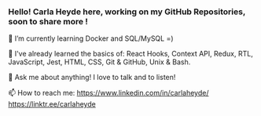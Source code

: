 ### Hello! Carla Heyde here, working on my GitHub Repositories, soon to share more !

🤔 I’m currently learning Docker and SQL/MySQL =)
   
🌱 I've already learned the basics of: React Hooks, Context API, Redux, RTL, JavaScript, Jest, HTML, CSS, Git & GitHub, Unix & Bash.

💬 Ask me about anything! I love to talk and to listen!

📫 How to reach me: 
  https://www.linkedin.com/in/carlaheyde/
  https://linktr.ee/carlaheyde




<!--
**cjheyde/cjheyde** is a ✨ _special_ ✨ repository because its `README.md` (this file) appears on your GitHub profile.

Here are some ideas to get you started:

- 🔭 I’m currently working on ...
- 🌱 I’m currently learning ...
- 👯 I’m looking to collaborate on ...
- 🤔 I’m looking for help with ...
- 💬 Ask me about ...
- 📫 How to reach me: ...
- 😄 Pronouns: ...
- ⚡ Fun fact: ...
-->
